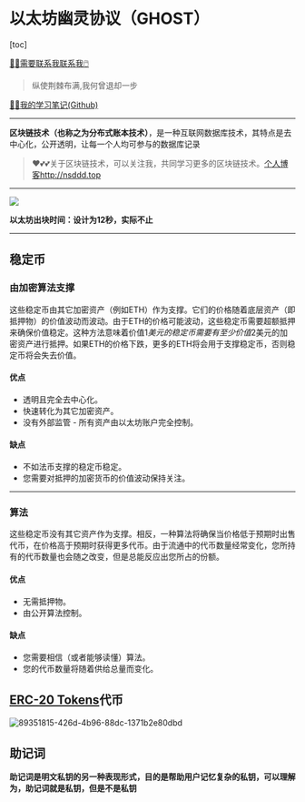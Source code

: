 # 以太坊幽灵协议（GHOST）

[toc]

[😶‍🌫️需要联系我联系我🖱️](xxw@nsddd.top)

>   纵使荆棘布满,我何曾退却一步

[😶‍🌫️我的学习笔记(Github)](https://github.com/3293172751/golang-rearn)

---

**区块链技术（也称之为分布式账本技术）**，是一种互联网数据库技术，其特点是去中心化，公开透明，让每一个人均可参与的数据库记录

>   ❤️💕💕关于区块链技术，可以关注我，共同学习更多的区块链技术。[个人博客http://nsddd.top](http://nsddd.top)

---

<a href = "https://etherscan.io/ "><img src = "https://s2.loli.net/2022/03/20/gTiDdUAxtHGJ4f8.png"></a>

**以太坊出块时间：设计为12秒，实际不止**

----

## 稳定币

### 由加密算法支撑

这些稳定币由其它加密资产（例如ETH）作为支撑。它们的价格随着底层资产（即抵押物）的价值波动而波动。由于ETH的价格可能波动，这些稳定币需要超额抵押来确保价值稳定。这种方法意味着价值$1美元的稳定币需要有至少价值$2美元的加密资产进行抵押。如果ETH的价格下跌，更多的ETH将会用于支撑稳定币，否则稳定币将会失去价值。

#### 优点

- 透明且完全去中心化。
- 快速转化为其它加密资产。
- 没有外部监管 - 所有资产由以太坊账户完全控制。

#### 缺点

- 不如法币支撑的稳定币稳定。
- 您需要对抵押的加密货币的价值波动保持关注。

---

### 算法

这些稳定币没有其它资产作为支撑。相反，一种算法将确保当价格低于预期时出售代币，在价格高于预期时获得更多代币。由于流通中的代币数量经常变化，您所持有的代币数量也会随之改变，但是总能反应出您所占的份额。

#### 优点

- 无需抵押物。
- 由公开算法控制。

#### 缺点

- 您需要相信（或者能够读懂）算法。
- 您的代币数量将随着供给总量而变化。



## [ERC-20 Tokens](https://etherscan.io/tokens)代币

![89351815-426d-4b96-88dc-1371b2e80dbd](https://s2.loli.net/2022/03/20/dmtx8PCq6wR4cHU.png)



## 助记词

**助记词是明文私钥的另一种表现形式，目的是帮助用户记忆复杂的私钥，可以理解为，助记词就是私钥，但是不是私钥**



